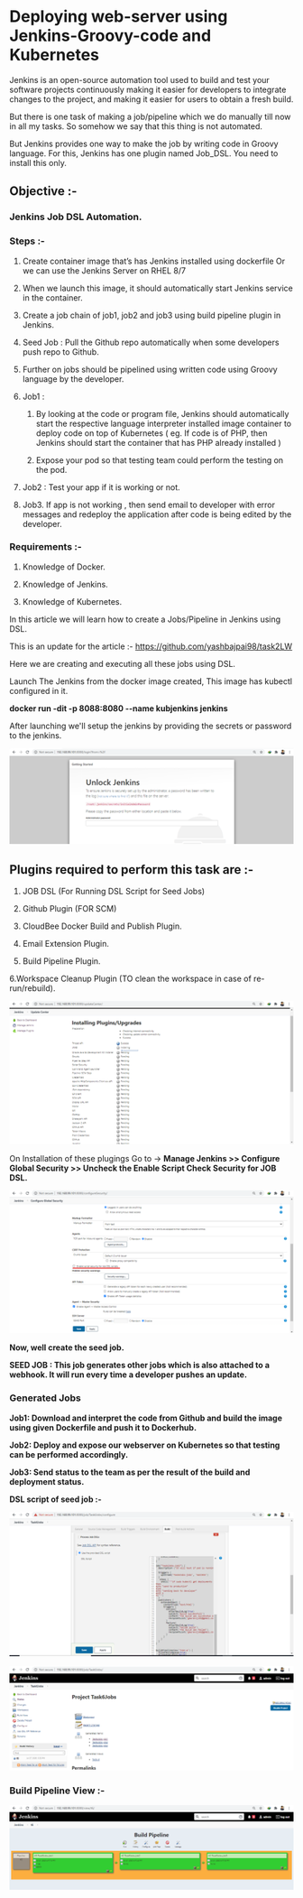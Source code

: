 
<h1>Deploying web-server using Jenkins-Groovy-code and Kubernetes</h1>
Jenkins is an open-source automation tool used to build and test your software projects continuously making it easier for developers to integrate changes to the project, and making it easier for users to obtain a fresh build.

But there is one task of making a job/pipeline which we do manually till now in all my tasks. So somehow we say that this thing is not automated.

But Jenkins provides one way to make the job by writing code in Groovy language. For this, Jenkins has one plugin named Job_DSL. You need to install this only.
<h2>Objective :-</h2>
<h3>Jenkins Job DSL Automation.</h3>

<h3>Steps :-</h3>

1. Create container image that’s has Jenkins installed using dockerfile Or we can use the Jenkins Server on RHEL 8/7

2. When we launch this image, it should automatically start Jenkins service in the container.

3. Create a job chain of job1, job2 and job3 using build pipeline plugin in Jenkins.

4. Seed Job : Pull  the Github repo automatically when some developers push repo to Github.

5. Further on jobs should be pipelined using written code using Groovy language by the developer.

6. Job1 :  

    1. By looking at the code or program file, Jenkins should automatically start the respective language interpreter installed image container to deploy code on top of Kubernetes ( eg. If code is of  PHP, then Jenkins should start the container that has PHP already installed )
    
    2.  Expose your pod so that testing team could perform the testing on the pod.
    
7. Job2 : Test your app if it is working or not.

8. Job3. If app is not working , then send email to developer with error messages and redeploy the application after code is being edited by the developer.

<h3>Requirements :-</h3>
 
 1. Knowledge of Docker.
 
 2. Knowledge of Jenkins.
 
 3. Knowledge of Kubernetes.
 
 In this article we will learn how to create a Jobs/Pipeline in Jenkins using DSL.

 This is an update for the article :- https://github.com/yashbajpai98/task2LW
 
 Here we are creating and executing all these jobs using DSL.
 
 Launch The Jenkins from the docker image created, This image has kubectl configured in it.
 
 <b>docker run -dit -p 8088:8080 --name kubjenkins jenkins</b>
    
  After launching we'll setup the jenkins by providing the secrets or password to the jenkins.
  
  ![jen](https://github.com/gauravsjc02/DevOps-Task6/blob/master/Task6/secret.png)
 
 <h2> Plugins required to perform this task are :- </h2>
 
 1. JOB DSL (For Running DSL Script for Seed Jobs)
 
 2. Github Plugin (FOR SCM)
 
 3. CloudBee Docker Build and Publish Plugin.
 
 4. Email Extension Plugin. 
 
 5. Build Pipeline Plugin.
 
 6.Workspace Cleanup Plugin (TO clean the workspace in case of re-run/rebuild).
 
 
 ![plug](https://github.com/gauravsjc02/DevOps-Task6/blob/master/Task6/plugins.png)
 
 
 On Installation of these plugings Go to -> <b>Manage Jenkins >> Configure Global Security >> Uncheck the Enable Script Check Security for JOB DSL.<b>
  
 ![1](https://github.com/gauravsjc02/DevOps-Task6/blob/master/Task6/uncheck.png)
 
 
 Now, well create the seed job.
 
 SEED JOB : This job generates other jobs which is also attached to a webhook. It will run every time a developer pushes an update. 

 <h3> Generated Jobs </h3>
 
 Job1: Download and interpret the code from Github and build the image using given Dockerfile and push it to Dockerhub.

 Job2: Deploy and expose our webserver on Kubernetes so that testing can be performed accordingly.

 Job3: Send status to the team as per the result of the build and deployment status.
 
 <b> DSL script of seed job :-<b>
  
  ![2](https://github.com/gauravsjc02/DevOps-Task6/blob/master/Task6/processjob.png)
  
  
  ![3](https://github.com/gauravsjc02/DevOps-Task6/blob/master/Task6/seed.png)
  
  
  <h3>Build Pipeline View :-</h3>
  
  ![4](https://github.com/gauravsjc02/DevOps-Task6/blob/master/Task6/build.png)

